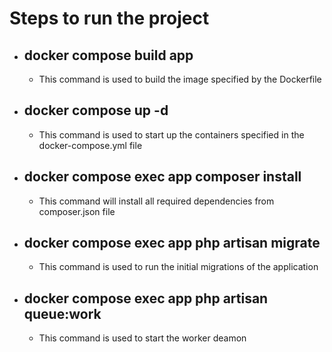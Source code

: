 # Steps to run the project

- ## docker compose build app

  - This command is used to build the image specified by the Dockerfile

- ## docker compose up -d

  - This command is used to start up the containers specified in the docker-compose.yml file

- ## docker compose exec app composer install

  - This command will install all required dependencies from composer.json file

- ## docker compose exec app php artisan migrate

  - This command is used to run the initial migrations of the application

- ## docker compose exec app php artisan queue:work

  - This command is used to start the worker deamon
